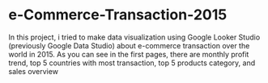 # e-Commerce-Transaction-2015

In this project, i tried to make data visualization using Google Looker Studio (previously Google Data Studio) about e-commerce transaction over the world in 2015. As you can see in the first pages, there are monthly profit trend, top 5 countries with most transaction, top 5 products category, and sales overview

